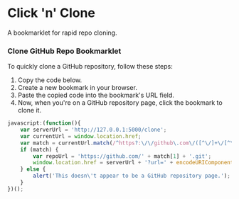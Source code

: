 # Click 'n' Clone 
A bookmarklet for rapid repo cloning.


### Clone GitHub Repo Bookmarklet

To quickly clone a GitHub repository, follow these steps:

1. Copy the code below.
2. Create a new bookmark in your browser.
3. Paste the copied code into the bookmark's URL field.
4. Now, when you're on a GitHub repository page, click the bookmark to clone it.

```javascript
javascript:(function(){
    var serverUrl = 'http://127.0.0.1:5000/clone';
    var currentUrl = window.location.href;
    var match = currentUrl.match(/^https?:\/\/github\.com\/([^\/]+\/[^\/]+)/);
    if (match) {
        var repoUrl = 'https://github.com/' + match[1] + '.git';
        window.location.href = serverUrl + '?url=' + encodeURIComponent(repoUrl);
    } else {
        alert('This doesn\'t appear to be a GitHub repository page.');
    }
})();
```

